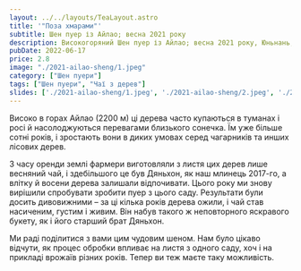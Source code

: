```yaml
---
layout: ../../layouts/TeaLayout.astro
title: '"Поза хмарами"'
subtitle: Шен пуер із Айлао; весна 2021 року
description: Високогоряний Шен пуер із Айлао; весна 2021 року, Юньнань, Китай
pubDate: 2022-06-17
price: 2.8
image: "./2021-ailao-sheng/1.jpeg"
category: ["Шен пуери"]
tags: ["Шен пуери", "Чаї з дерев"]
slides: ['./2021-ailao-sheng/1.jpeg', './2021-ailao-sheng/2.jpeg', './2021-ailao-sheng/3.jpeg', './2021-ailao-sheng/4.jpeg', './2021-ailao-sheng/5.jpeg']
---
```


Високо в горах Айлао (2200 м) ці дерева часто купаються в туманах і росі й насолоджуються перевагами близького сонечка. Їм уже більше сотні років, і зростають вони в диких умовах серед чагарників та инших лісових дерев.

З часу оренди землі фармери виготовляли з листя цих дерев лише весняний чай, і здебільшого це був Дяньхон, як наш млинець 2017-го, а влітку й восени дерева залишали відпочивати. Цього року ми знову вирішили спробувати зробити пуер з цього саду. Результати були досить дивовижними – за ці кілька років дерева ожили, і чай став насиченим, густим і живим. Він набув такого ж неповторного яскравого букету, як і його старший брат Дяньхон.

Ми раді поділитися з вами цим чудовим шеном. Нам було цікаво відчути, як процес обробки впливає на листя з одного саду, хоч і на прикладі врожаїв різних років. Тепер ви теж маєте таку можливість.
